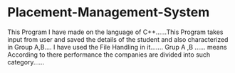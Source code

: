 # Placement-Management-System
This Program I have made on the language of C++......This Program takes input from user and saved the details of the student and also characterized in Group A,B....  I have used the File Handling in it.......
Grup A ,B ...... means According to there performance the companies are divided into such category......
